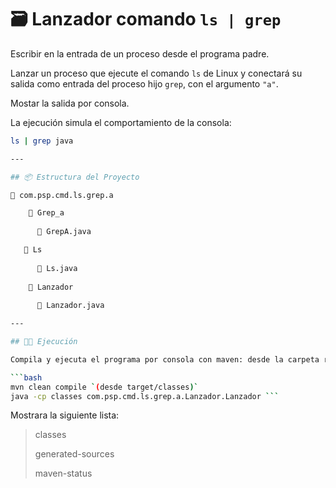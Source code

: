 # 🗃️ Lanzador comando `ls | grep`

Escribir en la entrada de un proceso desde el programa padre.

Lanzar un proceso que ejecute el comando `ls` de Linux y conectará su salida como entrada del proceso hijo `grep`, con el argumento `"a"`.

Mostar la salida por consola.

La ejecución simula el comportamiento de la consola:

```bash
ls | grep java

---

## 📦 Estructura del Proyecto

📁 com.psp.cmd.ls.grep.a

    📁 Grep_a
  
      📄 GrepA.java

   📁 Ls
  
      📄 Ls.java
 
    📁 Lanzador
  
      📄 Lanzador.java

---

## 🧑‍💻 Ejecución

Compila y ejecuta el programa por consola con maven: desde la carpeta raíz donde se encuentra el `pom.xml`.

```bash
mvn clean compile `(desde target/classes)`
java -cp classes com.psp.cmd.ls.grep.a.Lanzador.Lanzador ```
```

Mostrara la siguiente lista:

> classes
>
> generated-sources
>
> maven-status
